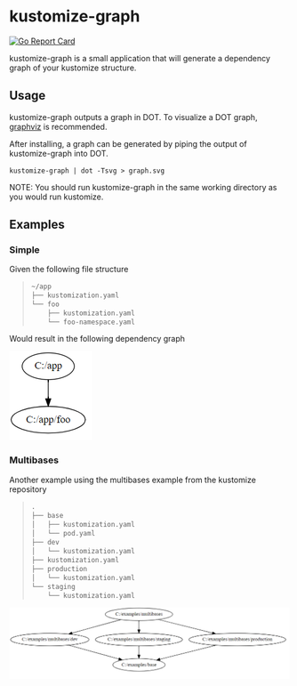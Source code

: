 # kustomize-graph

[![Go Report Card](https://goreportcard.com/badge/github.com/jpreese/kustomize-graph)](https://goreportcard.com/report/github.com/jpreese/kustomize-graph)

kustomize-graph is a small application that will generate a dependency graph of your kustomize structure.

## Usage

kustomize-graph outputs a graph in DOT. To visualize a DOT graph, [graphviz](https://graphviz.gitlab.io/download/) is recommended.

After installing, a graph can be generated by piping the output of kustomize-graph into DOT.

```
kustomize-graph | dot -Tsvg > graph.svg
```

NOTE: You should run kustomize-graph in the same working directory as you would run kustomize.

## Examples

### Simple

Given the following file structure

> ```
> ~/app
> ├── kustomization.yaml
> └── foo
>     ├── kustomization.yaml
>     └── foo-namespace.yaml
> ```

Would result in the following dependency graph

![simple](images/simple_example.png)

### Multibases

Another example using the multibases example from the kustomize repository

> ```
> .
> ├── base
> │   ├── kustomization.yaml
> │   └── pod.yaml
> ├── dev
> │   └── kustomization.yaml
> ├── kustomization.yaml
> ├── production
> │   └── kustomization.yaml
> └── staging
>     └── kustomization.yaml
> ```

![multibases](images/multibase_example.png)
